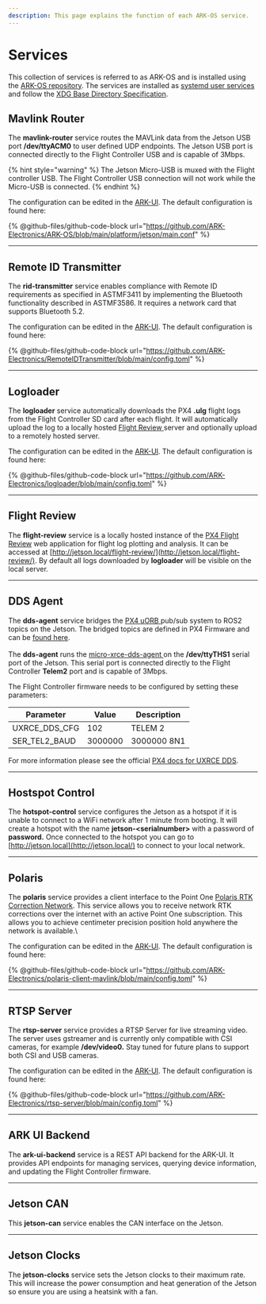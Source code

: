 ```yaml
---
description: This page explains the function of each ARK-OS service.
---
```


# Services

This collection of services is referred to as ARK-OS and is installed using the [ARK-OS repository](https://github.com/ARK-Electronics/ARK-OS). The services are installed as [systemd user services](https://www.unixsysadmin.com/systemd-user-services/) and follow the [XDG Base Directory Specification](https://specifications.freedesktop.org/basedir-spec/latest/).

## Mavlink Router

The **mavlink-router** service routes the MAVLink data from the Jetson USB port **/dev/ttyACM0** to user defined UDP endpoints. The Jetson USB port is connected directly to the Flight Controller USB and is capable of 3Mbps.

{% hint style="warning" %}
The Jetson Micro-USB is muxed with the Flight controller USB. The Flight Controller USB connection will not work while the Micro-USB is connected.
{% endhint %}

The configuration can be edited in the [ARK-UI](http://jetson.local/). The default configuration is found here:

{% @github-files/github-code-block url="https://github.com/ARK-Electronics/ARK-OS/blob/main/platform/jetson/main.conf" %}

***

## Remote ID Transmitter

The **rid-transmitter** service enables compliance with Remote ID requirements as specified in ASTMF3411 by implementing the Bluetooth functionality described in ASTMF3586. It requires a network card that supports Bluetooth 5.2.

The configuration can be edited in the [ARK-UI](http://jetson.local/). The default configuration is found here:

{% @github-files/github-code-block url="https://github.com/ARK-Electronics/RemoteIDTransmitter/blob/main/config.toml" %}

***

## Logloader

The **logloader** service automatically downloads the PX4 **.ulg** flight logs from the Flight Controller SD card after each flight. It will automatically upload the log to a locally hosted [Flight Review ](https://review.px4.io/)server and optionally upload to a remotely hosted server.

The configuration can be edited in the [ARK-UI](http://jetson.local/). The default configuration is found here:

{% @github-files/github-code-block url="https://github.com/ARK-Electronics/logloader/blob/main/config.toml" %}

***

## Flight Review

The **flight-review** service is a locally hosted instance of the [PX4 Flight Review](https://github.com/PX4/flight_review) web application for flight log plotting and analysis. It can be accessed at [http://jetson.local/flight-review/](http://jetson.local/flight-review/). By default all logs downloaded by **logloader** will be visible on the local server.

***

## DDS Agent

The **dds-agent** service bridges the [PX4 uORB ](https://docs.px4.io/main/en/middleware/uorb.html)pub/sub system to ROS2 topics on the Jetson. The bridged topics are defined in PX4 Firmware and can be [found here](https://github.com/PX4/PX4-Autopilot/blob/main/src/modules/uxrce_dds_client/dds_topics.yaml).\
\
The **dds-agent** runs the [micro-xrce-dds-agent ](https://github.com/eProsima/Micro-XRCE-DDS-Agent)on the **/dev/ttyTHS1** serial port of the Jetson. This serial port is connected directly to the Flight Controller **Telem2** port and is capable of 3Mbps.

The Flight Controller firmware needs to be configured by setting these parameters:

| Parameter       | Value   | Description |
| --------------- | ------- | ----------- |
| UXRCE\_DDS\_CFG | 102     |  TELEM 2    |
| SER\_TEL2\_BAUD | 3000000 | 3000000 8N1 |

For more information please see the official [PX4 docs for UXRCE DDS](https://docs.px4.io/main/en/middleware/uxrce_dds.html).

***

## Hostspot Control

The **hotspot-control** service configures the Jetson as a hotspot if it is unable to connect to a WiFi network after 1 minute from booting. It will create a hotspot with the name **jetson-\<serialnumber>** with a password of **password.** Once connected to the hotspot you can go to [http://jetson.local](http://jetson.local/) to connect to your local network.

***

## Polaris

The **polaris** service provides a client interface to the Point One [Polaris RTK Correction Network](https://pointonenav.com/polaris). This service allows you to receive network RTK corrections over the internet with an active Point One subscription. This allows you to achieve centimeter precision position hold anywhere the network is available.\


The configuration can be edited in the [ARK-UI](http://jetson.local/). The default configuration is found here:

{% @github-files/github-code-block url="https://github.com/ARK-Electronics/polaris-client-mavlink/blob/main/config.toml" %}

***

## RTSP Server

The **rtsp-server** service provides a RTSP Server for live streaming video. The server uses gstreamer and is currently only compatible with CSI cameras, for example **/dev/video0.** Stay tuned for future plans to support both CSI and USB cameras.

The configuration can be edited in the [ARK-UI](http://jetson.local/). The default configuration is found here:

{% @github-files/github-code-block url="https://github.com/ARK-Electronics/rtsp-server/blob/main/config.toml" %}

***

## ARK UI Backend

The **ark-ui-backend** service is a REST API backend for the ARK-UI. It provides API endpoints for managing services, querying device information, and updating the Flight Controller firmware.

***

## Jetson CAN

This **jetson-can** service enables the CAN interface on the Jetson.

***

## Jetson Clocks

The **jetson-clocks** service sets the Jetson clocks to their maximum rate. This will increase the power consumption and heat generation of the Jetson so ensure you are using a heatsink with a fan.
